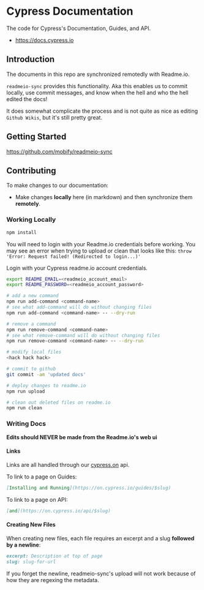 # Cypress Documentation

The code for Cypress's Documentation, Guides, and API.

* https://docs.cypress.io

## Introduction

The documents in this repo are synchronized remotedly with Readme.io.

`readmeio-sync` provides this functionality. Aka this enables us to commit locally, use commit messages, and know when the hell and who the hell edited the docs!

It does somewhat complicate the process and is not quite as nice as editing `Github Wikis`, but it's still pretty great.

## Getting Started

https://github.com/mobify/readmeio-sync

## Contributing

To make changes to our documentation:

- Make changes **locally** here (in markdown) and then synchronize them **remotely**.

### Working Locally

```bash
npm install
```

You will need to login with your Readme.io credentials before working. You may see an error when trying to upload or clean that looks like this: `throw 'Error: Request failed! (Redirected to login...)'`

Login with your Cypress readme.io account credentials.

```bash
export README_EMAIL=<readmeio_account_email>
export README_PASSWORD=<readmeio_account_password>
```

```bash
# add a new command
npm run add-command <command-name>
# see what add-command will do without changing files
npm run add-command <command-name> -- --dry-run

# remove a command
npm run remove-command <command-name>
# see what remove-command will do without changing files
npm run remove-command <command-name> -- --dry-run
```

```bash
# modify local files
<hack hack hack>

# commit to github
git commit -am 'updated docs'

# deploy changes to readme.io
npm run upload

# clean out deleted files on readme.io
npm run clean
```

### Writing Docs

**Edits should NEVER be made from the Readme.io's web ui**


#### Links

Links are all handled through our [cypress.on](https://github.com/cypress-io/cypress-on) api.

To link to a page on Guides:
```md
[Installing and Running](https://on.cypress.io/guides/$slug)
```

To link to a page on API:
```md
[and](https://on.cypress.io/api/$slug)
```

#### Creating New Files

When creating new files, each file requires an excerpt and a slug **followed by a newline**:
```md
excerpt: Description at top of page
slug: slug-for-url


```

If you forget the newline, readmeio-sync's upload will not work because of how they are regexing the metadata.
